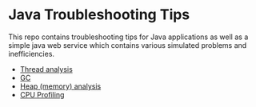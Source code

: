 Java Troubleshooting Tips
==========================


This repo contains troubleshooting tips for Java applications as well as a simple java web service which contains various simulated problems and inefficiencies.

- [Thread analysis](/Threads.md)
- [GC](/GC.md)
- [Heap (memory) analysis](/Heap.md)
- [CPU Profiling](/CPU-profiling.md)

